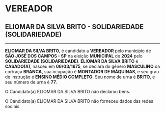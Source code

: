 # VEREADOR
## ELIOMAR DA SILVA BRITO - SOLIDARIEDADE (SOLIDARIEDADE)
---
**ELIOMAR DA SILVA BRITO**, é candidato a **VEREADOR** pelo município de **SÃO JOSÉ DOS CAMPOS - SP** na eleição **MUNICIPAL** de **2024** pelo **SOLIDARIEDADE (SOLIDARIEDADE)**.
**ELIOMAR DA SILVA BRITO** é **CASADO(A)**, nasceu em **06/03/1975**, se declara do gênero **MASCULINO** da cor/raça **BRANCA**, sua ocupação é **MONTADOR DE MÁQUINAS**, e seu grau de instrução é **ENSINO MÉDIO COMPLETO**.
Seu nome de urna é **BRITO**, e seu número de urna é **77**.

O Candidato(a) ELIOMAR DA SILVA BRITO não declarou bens.


O Candidato(a) ELIOMAR DA SILVA BRITO não forneceu dados das redes sociais.